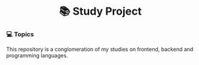<h1 align="center"> 📚 Study Project </h1>

### 💻 Topics
This repository is a conglomeration of my studies on frontend, backend and programming languages.

